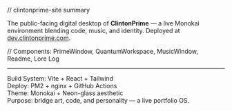 <div class="text-md space-y-3">

<span class="text-monokai-green">// clintonprime-site summary</span>

  <p class="text-monokai-fg1/90 leading-relaxed">
    The public-facing digital desktop of <strong>ClintonPrime</strong> — a live Monokai environment blending code, music, and identity.  
    Deployed at <a href="https://dev.clintonprime.com" target="_blank" rel="noreferrer" class="text-monokai-blue hover:text-monokai-green transition-colors">dev.clintonprime.com</a>.
  </p>

  <div class="text-monokai-fg2 italic text-xs">
    // Components: PrimeWindow, QuantumWorkspace, MusicWindow, Readme, Lore Log
  </div>

---

  <p class="text-monokai-fg1/90">
    <span class="text-monokai-yellow">Build System:</span> Vite + React + Tailwind<br />
    <span class="text-monokai-yellow">Deploy:</span> PM2 + nginx + GitHub Actions<br />
    <span class="text-monokai-yellow">Theme:</span> Monokai + Neon-glass aesthetic<br />
    <span class="text-monokai-yellow">Purpose:</span> bridge art, code, and personality — a live portfolio OS.
  </p>

</div>
